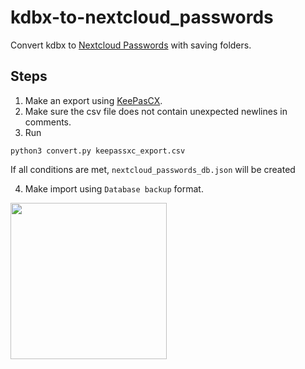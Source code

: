 # kdbx-to-nextcloud_passwords
Convert kdbx to [Nextcloud Passwords](https://apps.nextcloud.com/apps/passwords) with saving folders.

## Steps
1. Make an export using [KeePasCX](https://keepassxc.org/download/).
2. Make sure the csv file does not contain unexpected newlines in comments.
3. Run

```shell
python3 convert.py keepassxc_export.csv
```
If all conditions are met, ```nextcloud_passwords_db.json``` will be created

4. Make import using ```Database backup``` format.  
  
<img src='https://user-images.githubusercontent.com/99425512/153473078-f4599d1e-0b1f-4d47-b6cf-cd93de06e340.png' width='250'>
